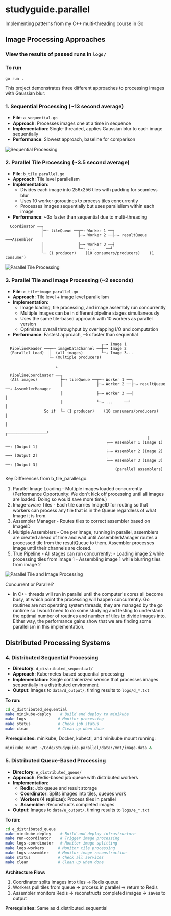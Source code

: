 # studyguide.parallel
Implementing patterns from my C++ multi-threading course in Go

## Image Processing Approaches

### View the results of passed runs in `logs/`

### To run
`go run .`


This project demonstrates three different approaches to processing images with Gaussian blur:

### 1. Sequential Processing (~13 second average)
- **File**: `a_sequential.go`
- **Approach**: Processes images one at a time in sequence
- **Implementation**: Single-threaded, applies Gaussian blur to each image sequentially
- **Performance**: Slowest approach, baseline for comparison

![Sequential Processing](visualize/a_sequential.png)

### 2. Parallel Tile Processing (~3.5 second average)
- **File**: `b_tile_parallel.go`
- **Approach**: Tile level parallelism
- **Implementation**: 
  - Divides each image into 256x256 tiles with padding for seamless blur
  - Uses 10 worker goroutines to process tiles concurrently
  - Processes images sequentially but uses parallelism within each image
- **Performance**: ~3x faster than sequential due to multi-threading

```
  Coordinator ──┐
                ├─→ tileQueue ──┬─→ Worker 1 ──┐
                │               ├─→ Worker 2 ──├─→ resultQueue ──→Assembler
                │               ├─→ Worker 3 ──┤
                │               └─→ ...     ──┘
                └─ (1 producer)    (10 consumers/producers)    (1 consumer)
```

![Parallel Tile Processing](visualize/b_tile_parallel.png)

### 3. Parallel Tile and Image Processing (~2 seconds)
- **File**: `c_tile+image_parallel.go`
- **Approach**: Tile level + image level parallelism
- **Implementation**:
  - Image loading, tile processing, and image assembly run concurrently
  - Multiple images can be in different pipeline stages simultaneously
  - Uses the same tile-based approach with 10 workers as parallel version
  - Optimizes overall throughput by overlapping I/O and computation
- **Performance**: Fastest approach, ~5x faster than sequential


```
                                          ┌─→ Image 1
  PipelineReader ──┬─→ imageDataChannel ──┼─→ Image 2
  (Parallel Load)  │  (all images)        └─→ Image 3...
                   └─ (multiple producers)

                      ↓
```

```
  PipelineCoordinator ──┐
  (All images)          ├─→ tileQueue ──┬─→ Worker 1 ──┐
                        │               ├─→ Worker 2 ──├─→ resultQueue ──→ AssemblerManager
                        │               ├─→ Worker 3 ──┤                        │
                        │               └─→ ...     ──┘                         │
                 So if  └─ (1 producer)    (10 consumers/producers)             │
                                                                                │
                                                              ┌─────────────────┘
                                                              │
                                            ┌─→ Assembler 1 (Image 1) ──→ [Output 1]
                                            ├─→ Assembler 2 (Image 2) ──→ [Output 2]
                                            └─→ Assembler 3 (Image 3) ──→ [Output 3]
                                                (parallel assemblers)
```

  Key Differences from b_tile_parallel.go:

  1. Parallel Image Loading - Multiple images loaded concurrently (Performance Opportunity: We don't kick off processing until all images are loaded. Doing so would save more time.)
  2. Image-aware Tiles - Each tile carries ImageID for routing so that workers can process any tile that is in the Queue regardless of what Image it is from.
  3. Assembler Manager - Routes tiles to correct assembler based on ImageID
  4. Multiple Assemblers - One per image, running in parallel, assemblers are created ahead of time and wait until AssemblerManager routes a processed tile from the resultQueue to them. Assembler processes image until their channels are closed.
  5. True Pipeline - All stages can run concurrently:
    - Loading image 2 while processing tiles from image 1
    - Assembling image 1 while blurring tiles from image 2


![Parallel Tile and Image Processing](visualize/c_tile+image_parallel.png)

Concurrent or Parallel?
  - In C++ threads will run in parallel until the computer's cores all become busy, at which point the processing will happen concurrently. Go routines are not operating system threads, they are managed by the go runtime so I would need to do some studying and testing to understand the optimal number of routines and number of tiles to divide images into. Either way, the performance gains show that we are finding some parallelism in this implementation.

## Distributed Processing Systems

### 4. Distributed Sequential Processing
- **Directory**: `d_distributed_sequential/`
- **Approach**: Kubernetes-based sequential processing
- **Implementation**: Single containerized service that processes images sequentially in a distributed environment
- **Output**: Images to `data/d_output/`, timing results to `logs/d_*.txt`

**To run:**
```bash
cd d_distributed_sequential
make minikube-deploy    # Build and deploy to minikube
make logs              # Monitor processing
make status            # Check job status
make clean             # Clean up when done
```

**Prerequisites:** minikube, Docker, kubectl, and minikube mount running:
```bash
minikube mount ~/Code/studyguide.parallel/data:/mnt/image-data &
```

### 5. Distributed Queue-Based Processing  
- **Directory**: `e_distributed_queue/`
- **Approach**: Redis-based job queue with distributed workers
- **Implementation**: 
  - **Redis**: Job queue and result storage
  - **Coordinator**: Splits images into tiles, queues work
  - **Workers (4 replicas)**: Process tiles in parallel
  - **Assembler**: Reconstructs completed images
- **Output**: Images to `data/e_output/`, timing results to `logs/e_*.txt`

**To run:**
```bash
cd e_distributed_queue
make minikube-deploy    # Build and deploy infrastructure
make run-coordinator    # Trigger image processing
make logs-coordinator   # Monitor image splitting
make logs-workers      # Monitor tile processing  
make logs-assembler    # Monitor image reconstruction
make status            # Check all services
make clean             # Clean up when done
```

**Architecture Flow:**
1. Coordinator splits images into tiles → Redis queue
2. Workers pull tiles from queue → process in parallel → return to Redis
3. Assembler monitors Redis → reconstructs completed images → saves to output

**Prerequisites:** Same as d_distributed_sequential
